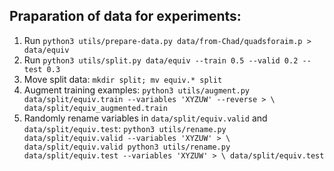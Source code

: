 ## Praparation of data for experiments:
1. Run `python3 utils/prepare-data.py data/from-Chad/quadsforaim.p > data/equiv`
2. Run `python3 utils/split.py data/equiv --train 0.5 --valid 0.2 --test 0.3`
3. Move split data: `mkdir split; mv equiv.* split`
4. Augment training examples:
`
python3 utils/augment.py data/split/equiv.train --variables 'XYZUW' --reverse > \
		data/split/equiv_augmented.train
`
5. Randomly rename variables in `data/split/equiv.valid` and
   `data/split/equiv.test`:
`
python3 utils/rename.py data/split/equiv.valid --variables 'XYZUW' > \
							data/split/equiv.valid
python3 utils/rename.py data/split/equiv.test --variables 'XYZUW' > \
							data/split/equiv.test
`
